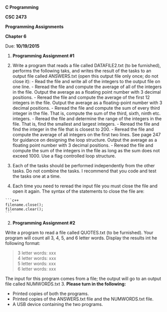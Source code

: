 **C Programming**

**CSC 2473**

**Programming Assignments**

**Chapter 6**


Due: **10/19/2015**

1. **Programming Assignment #1**

  1. Write a program that reads a file called DATAFILE2.txt (to be furnished),
  performs the following taks, and writes the result of the tasks to an output file called ANSWERS.txt (open this output file only once; do not close it):
    - Read the file and write all of the integers to the output file on one line.
    - Reread the file and compute the average of all of the integers in the file. Output the average as a floating point number with 3 decimal positions.
    - Reread the file and compute the average of the first 12 integers in the file. Output the average as a floating-point number with 3 decimal positions.
    - Reread the file and compute the sum of every third integer in the file.  That is, compute the sum of the third, sixth, ninth etc. integers.
    - Reread the file and determine the range of the integers in the file.  That is, find the smallest and largest integers.
    - Reread the file and find the integer in the file that is closest to 200.
    - Reread the file and compute the average of all integers on the first two lines. See page 247 for guidance on designing the loop structure.  Output the average as a floating point number with 3 decimal positions.
    - Reread the file and compute the sum of the integers in the file as long as the sum does not exceed 1000. Use a flag controlled loop structure.
  2. Each of the tasks should be performed independently from the other tasks. Do not combine the tasks.  I recommend that you code and test the tasks one at a time.
  3. Each time you need to reread the input file you must close the file and open it again.  The syntax of the statements to close the file are:

    ```c++
    filename.close();
    filename.clear();
    ```
2. **Programming Assignment #2**

  Write a program to read a file called QUOTES.txt (to be furnished).  Your program will count all 3, 4, 5, and 6 letter words.  Display the results int he following format:


  > 3 letter words:   xxx  
  > 4 letter words:   xxx  
  > 5 letter words:   xxx  
  > 6 letter words:   xxx  

  The input for this program comes from a file; the output will go to an output file called NUMWORDS.txt
3. **Please turn in the following:**
  - Printed copies of both the programs.
  - Printed copies of the ANSWERS.txt file and the NUMWORDS.txt file.
  - A USB device containing the two programs.
